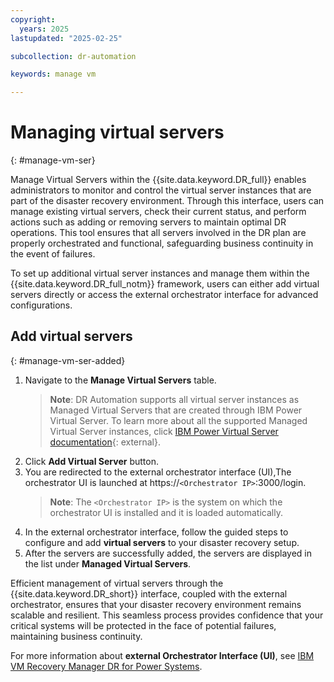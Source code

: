 ```yaml
---
copyright:
  years: 2025
lastupdated: "2025-02-25"

subcollection: dr-automation

keywords: manage vm

---
```


# Managing virtual servers
{: #manage-vm-ser}

Manage Virtual Servers within the {{site.data.keyword.DR_full}} enables administrators to monitor and control the virtual server instances that are part of the disaster recovery environment. Through this interface, users can manage existing virtual servers, check their current status, and perform actions such as adding or removing servers to maintain optimal DR operations. This tool ensures that all servers involved in the DR plan are properly orchestrated and functional, safeguarding business continuity in the event of failures.

To set up additional virtual server instances and manage them within the {{site.data.keyword.DR_full_notm}} framework, users can either add virtual servers directly or access the external orchestrator interface for advanced configurations.

## Add virtual servers
{: #manage-vm-ser-added}

1. Navigate to the **Manage Virtual Servers** table.
   > **Note**: DR Automation supports all virtual server instances as Managed Virtual Servers that are created through IBM Power Virtual Server. To learn more about all the supported Managed Virtual Server instances, click [IBM Power Virtual Server documentation](https://cloud.ibm.com/docs/power-iaas){: external}.
2. Click **Add Virtual Server** button.
3. You are redirected to the external orchestrator interface (UI),The orchestrator UI is launched at
https://`<Orchestrator IP>`:3000/login.
   > **Note**: The `<Orchestrator IP>` is the system on which the orchestrator UI is installed and it is loaded automatically.
4. In the external orchestrator interface, follow the guided steps to configure and add **virtual servers** to your disaster recovery setup.
5. After the servers are successfully added, the servers are displayed in the list under **Managed Virtual Servers**.

Efficient management of virtual servers through the {{site.data.keyword.DR_short}} interface, coupled with the external orchestrator, ensures that your disaster recovery environment remains scalable and resilient. This seamless process provides confidence that your critical systems will be protected in the face of potential failures, maintaining business continuity.

For more information about **external Orchestrator Interface (UI)**, see [IBM VM Recovery Manager DR for Power Systems](https://www.ibm.com/docs/en/vmrmdr).
